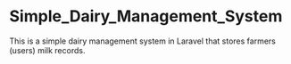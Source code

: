 # Simple_Dairy_Management_System
This is a simple dairy management system in Laravel that stores  farmers (users) milk records.



